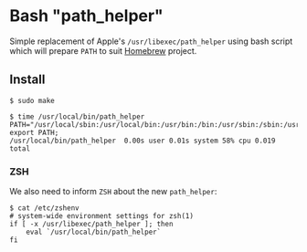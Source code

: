 # Bash "path_helper"

Simple replacement of Apple's `/usr/libexec/path_helper` using bash script which will prepare `PATH` to suit [Homebrew](http://brew.sh/) project.

## Install

    $ sudo make

    $ time /usr/local/bin/path_helper
    PATH="/usr/local/sbin:/usr/local/bin:/usr/bin:/bin:/usr/sbin:/sbin:/usr/libexec:/opt/X11/bin:/Users/otaviof/.bin:/Users/otaviof/perl5/bin:/Users/otaviof/Go/bin"; export PATH;
    /usr/local/bin/path_helper  0.00s user 0.01s system 58% cpu 0.019 total

### ZSH

We also need to inform `ZSH` about the new `path_helper`:

    $ cat /etc/zshenv
    # system-wide environment settings for zsh(1)
    if [ -x /usr/libexec/path_helper ]; then
        eval `/usr/local/bin/path_helper`
    fi
